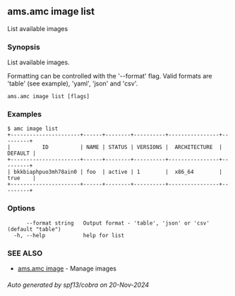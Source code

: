 ## ams.amc image list

List available images

### Synopsis

List available images.

Formatting can be controlled with the '--format' flag.
Valid formats are 'table' (see example), 'yaml', 'json' and 'csv'.


```
ams.amc image list [flags]
```

### Examples

```
$ amc image list
+----------------------+------+--------+----------+----------------+---------+
|          ID          | NAME | STATUS | VERSIONS |  ARCHITECTURE  | DEFAULT |
+----------------------+------+--------+----------+----------------+---------+
| bkkbiaphpuo3mh78ain0 | foo  | active | 1        |  x86_64        | true    |
+----------------------+------+--------+----------+----------------+---------+

```

### Options

```
      --format string   Output format - 'table', 'json' or 'csv' (default "table")
  -h, --help            help for list
```

### SEE ALSO

* [ams.amc image](ams.amc_image.md)	 - Manage images

###### Auto generated by spf13/cobra on 20-Nov-2024
